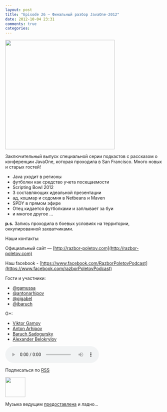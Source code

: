 ```yaml
---
layout: post
title: "Episode 26 — Финальный разбор JavaOne-2012"
date: 2012-10-04 23:31
comments: true
categories: 
---
```


<img border="0" width="350" height="350" src="http://s.rpod.ru/data/pictures/00/00/01/01/92/3a60c81db236c948b8ee679b8339c2d3.png"/>

<!-- topics goes here-->
Заключительный выпуск специальной серии подкастов с рассказом о конференции JavaOne, которая проходила в San Francisco.
Много новых и старых гостей!

- Java уходит в регионы
- футболки как средство учета посещаемости
- Scripting Bowl 2012
- 3 составляющих идеальной презентации
- ад, кошмар и содомия в Netbeans и Maven
- SPDY в прямом эфире
- Отец кидается футболками и заплывает за буи
- и многое другое ...

**p.s.** Запись проходила в боевых условиях на территории, оккупированной захватчиками. 

Наши контакты:

Официальный сайт — [http://razbor-poletov.com](http://razbor-poletov.com)

Наш facebook - [https://www.facebook.com/RazborPoletovPodcast](https://www.facebook.com/razborPoletovPodcast)

Гости и участники:

* [@gamussa](https://twitter.com/#!/gamussa)
* [@antonarhipov](https://twitter.com/antonarhipov)
* [@gigabel](https://twitter.com/gigabel)
* [@jbaruch](https://twitter.com/jbaruch)

G+:

 * [Viktor Gamov](http://gplus.to/gAmUssA) 
 * [Anton Arhipov](https://plus.google.com/105779776776467952201) 
 * [Baruch Sadogursky](https://plus.google.com/116033097136007429330/posts)
 * [Alexander Belokrylov](https://plus.google.com/101611993436486061032/posts)

<!-- player goes here-->
<audio controls="controls">
  <source src="http://razbor-poletov.rucast.net/media/razbor_26.mp3" type="audio/mp3" />
  Your browser does not support the audio tag.
</audio>

Подписаться по [RSS](http://feeds.feedburner.com/razbor-podcast)
<!-- habralink goes here-->

<!-- episode file link goes here-->
<a href="http://razbor-poletov.rucast.net/media/razbor_26.mp3" imageanchor="1" style="clear: left; margin-bottom: 1em; margin-left: auto; margin-right: 2em;"><img border="0" height="64" src="http://2.bp.blogspot.com/-qkfh8Q--dks/T0gixAMzuII/AAAAAAAAHD0/O5LbF3vvBNQ/s200/1330127522_mp3.png" width="64" /></a>

Музыка ведущим [предоставлена](http://www.audiobank.fm/single-music/27/111/More-And-Less/) и ладно...

